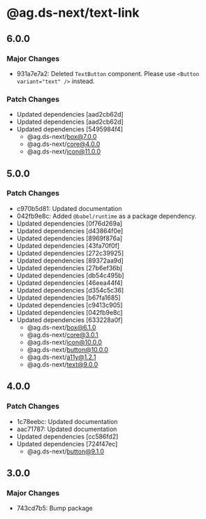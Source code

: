 # @ag.ds-next/text-link

## 6.0.0

### Major Changes

- 931a7e7a2: Deleted `TextButton` component. Please use `<Button variant="text" />` instead.

### Patch Changes

- Updated dependencies [aad2cb62d]
- Updated dependencies [aad2cb62d]
- Updated dependencies [5495984f4]
  - @ag.ds-next/box@7.0.0
  - @ag.ds-next/core@4.0.0
  - @ag.ds-next/icon@11.0.0

## 5.0.0

### Patch Changes

- c970b5d81: Updated documentation
- 042fb9e8c: Added `@babel/runtime` as a package dependency.
- Updated dependencies [0f76d269a]
- Updated dependencies [d43864f0e]
- Updated dependencies [8969f876a]
- Updated dependencies [43fa70f0f]
- Updated dependencies [272c39925]
- Updated dependencies [89372aa9d]
- Updated dependencies [27b6ef36b]
- Updated dependencies [db54c495b]
- Updated dependencies [46eea44f4]
- Updated dependencies [d354c5c36]
- Updated dependencies [b67fa1685]
- Updated dependencies [c9413c905]
- Updated dependencies [042fb9e8c]
- Updated dependencies [633228a0f]
  - @ag.ds-next/box@6.1.0
  - @ag.ds-next/core@3.0.1
  - @ag.ds-next/icon@10.0.0
  - @ag.ds-next/button@10.0.0
  - @ag.ds-next/a11y@1.2.1
  - @ag.ds-next/text@9.0.0

## 4.0.0

### Patch Changes

- 1c78eebc: Updated documentation
- aac71787: Updated documentation
- Updated dependencies [cc586fd2]
- Updated dependencies [724f47ec]
  - @ag.ds-next/button@9.1.0

## 3.0.0

### Major Changes

- 743cd7b5: Bump package
